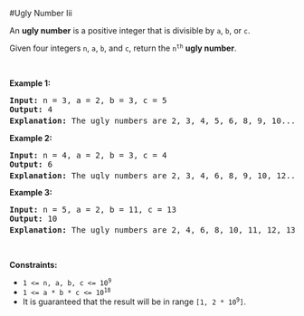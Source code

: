 #Ugly Number Iii
<p>An <strong>ugly number</strong> is a positive integer that is divisible by <code>a</code>, <code>b</code>, or <code>c</code>.</p>
<p>Given four integers <code>n</code>, <code>a</code>, <code>b</code>, and <code>c</code>, return the <code>n<sup>th</sup></code> <strong>ugly number</strong>.</p>
<p> </p>
<p><strong class="example">Example 1:</strong></p>
<pre><strong>Input:</strong> n = 3, a = 2, b = 3, c = 5
<strong>Output:</strong> 4
<strong>Explanation:</strong> The ugly numbers are 2, 3, 4, 5, 6, 8, 9, 10... The 3<sup>rd</sup> is 4.
</pre>
<p><strong class="example">Example 2:</strong></p>
<pre><strong>Input:</strong> n = 4, a = 2, b = 3, c = 4
<strong>Output:</strong> 6
<strong>Explanation:</strong> The ugly numbers are 2, 3, 4, 6, 8, 9, 10, 12... The 4<sup>th</sup> is 6.
</pre>
<p><strong class="example">Example 3:</strong></p>
<pre><strong>Input:</strong> n = 5, a = 2, b = 11, c = 13
<strong>Output:</strong> 10
<strong>Explanation:</strong> The ugly numbers are 2, 4, 6, 8, 10, 11, 12, 13... The 5<sup>th</sup> is 10.
</pre>
<p> </p>
<p><strong>Constraints:</strong></p>
<ul>
<li><code>1 &lt;= n, a, b, c &lt;= 10<sup>9</sup></code></li>
<li><code>1 &lt;= a * b * c &lt;= 10<sup>18</sup></code></li>
<li>It is guaranteed that the result will be in range <code>[1, 2 * 10<sup>9</sup>]</code>.</li>
</ul>
